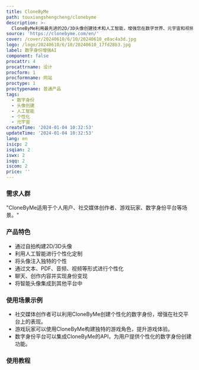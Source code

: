 ```yaml
---
title: CloneByMe
path: touxiangshengcheng/clonebyme
description: >-
  CloneByMe利用最先进的2D/3D头像创建技术和人工智能，增强您在数字世界、元宇宙和视频游戏中的身份。我们致力于为您提供一个平台，在这里您可以真实地表达自己，没有任何限制。您可以通过自拍构建自己的2D/3D头像，利用人工智能进行个性化定制，将头像注入独特的个性，通过文本、PDF、音频、视频等形式进行个性化。您可以随时使用智能头像进行聊天、创作内容并实现身份变现。通过我们的API，您可以将智能头像集成到您最需要的平台中。
source: 'https://clonebyme.com/en/'
cover: /cover/20240610/6/10/20240610_e8ac4a3d.jpg
logo: /logo/20240610/6/10/20240610_17fd28b3.jpg
label: 数字身份增强AI
component: false
procattr: 4
procattrname: 设计
procform: 1
procformname: 网站
proctype: 1
proctypename: 普通产品
tags:
  - 数字身份
  - 头像创建
  - 人工智能
  - 个性化
  - 元宇宙
createTime: '2024-01-04 10:32:53'
updateTime: '2024-01-04 10:32:53'
lang: en
isicp: 2
isqian: 2
iswx: 2
isqq: 2
iscom: 2
price: ''
---
```




### 需求人群
"CloneByMe适用于个人用户、社交媒体创作者、游戏玩家、数字身份平台等场景。"

### 产品特色
* 通过自拍构建2D/3D头像
* 利用人工智能进行个性化定制
* 将头像注入独特的个性
* 通过文本、PDF、音频、视频等形式进行个性化
* 聊天、创作内容并实现身份变现
* 将智能头像集成到其他平台中

### 使用场景示例
* 社交媒体创作者可以利用CloneByMe创建个性化的数字身份，增强在社交平台上的表现。
* 游戏玩家可以使用CloneByMe构建独特的游戏角色，提升游戏体验。
* 数字身份平台可以集成CloneByMe的API，为用户提供个性化的数字身份创建功能。

### 使用教程


  
